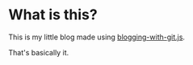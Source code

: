 # What is this?

This is my little blog made using
[blogging-with-git.js](https://github.com/benaryorg/blogging-with-git.js).

That's basically it.

